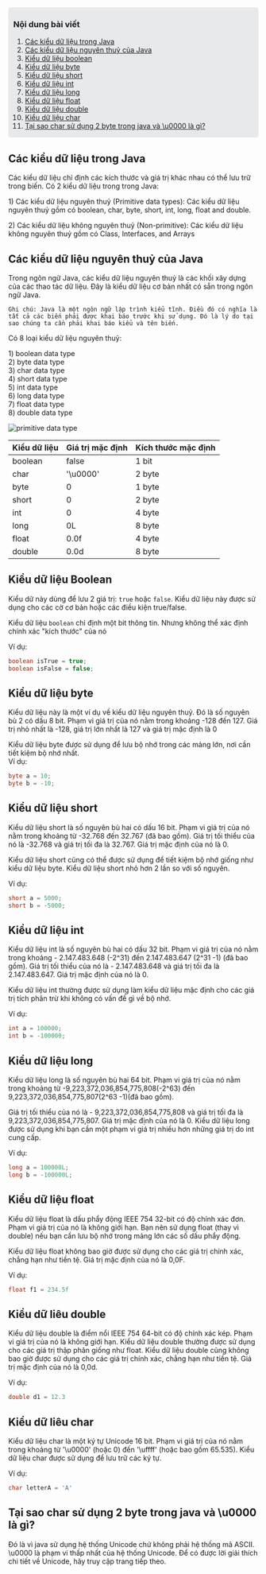 <div style="background-color: #e7e9eb; padding: 1px 10px; border-radius: 5px; margin-bottom: 20px">

### Nội dung bài viết

1. [Các kiểu dữ liệu trong Java](#cac-kieu-du-lieu-trong-java)
2. [Các kiểu dữ liệu nguyên thuỷ của Java](#cac-kieu-du-lieu-nguyen-thuy-cua-java)
3. [Kiểu dữ liệu boolean](#kieu-du-lieu-boolean)
4. [Kiểu dữ liệu byte](#kieu-du-lieu-byte)
5. [Kiểu dữ liệu short](#kieu-du-lieu-short)
6. [Kiểu dữ liệu int](#kieu-du-lieu-int)
7. [Kiểu dữ liệu long](#kieu-du-lieu-long)
8. [Kiểu dữ liệu float](#kieu-du-lieu-float)
9. [Kiểu dữ liệu double](#kieu-du-lieu-double)
10. [Kiểu dữ liệu char](#kieu-du-lieu-char)
11. [Tại sao char sử dụng 2 byte trong java và \u0000 là gì?](#tai-sao-char-su-dung-2-byte-trong-java)

</div>

<div class="section" id="cac-kieu-du-lieu-trong-java"><div>

## Các kiểu dữ liệu trong Java

Các kiểu dữ liệu chỉ định các kích thước và giá trị khác nhau có thể lưu trữ trong biến. Có 2 kiểu dữ liệu trong trong Java:

1\) Các kiểu dữ liệu nguyên thuỷ (Primitive data types): Các kiểu dữ liệu nguyên thuỷ gồm có boolean, char, byte, short, int, long, float and double.

2\) Các kiểu dữ liệu không nguyên thuỷ (Non-primitive): Các kiểu dữ liệu không nguyên thuỷ gồm có Class, Interfaces, and Arrays

<div class="section" id="cac-kieu-du-lieu-nguyen-thuy-cua-java"><div>

## Các kiểu dữ liệu nguyên thuỷ của Java

Trong ngôn ngữ Java, các kiểu dữ liệu nguyên thuỷ là các khối xây dựng của các thao tác dữ liệu. Đây là kiểu dữ liệu cơ bản nhất có sẵn trong ngôn ngữ Java.

```
Ghi chú: Java là một ngôn ngữ lập trình kiểu tĩnh. Điều đó có nghĩa là tất cả các biến phải được khai báo trước khi sử dụng. Đó là lý do tại sao chúng ta cần phải khai báo kiểu và tên biến.
```

Có 8 loại kiểu dữ liệu nguyên thuỷ:

1\) boolean data type  
 2\) byte data type  
 3\) char data type  
 4\) short data type  
 5\) int data type  
 6\) long data type  
 7\) float data type  
 8\) double data type

![primitive data type](https://www.janbasktraining.com/community/uploads/de0c73eef3741d11ea8de8fbed23dc87.png)

| Kiểu dữ liệu | Giá trị mặc định | Kích thước mặc định |
| ------------ | ---------------- | ------------------- |
| boolean      | false            | 1 bit               |
| char         | '\u0000'         | 2 byte              |
| byte         | 0                | 1 byte              |
| short        | 0                | 2 byte              |
| int          | 0                | 4 byte              |
| long         | 0L               | 8 byte              |
| float        | 0.0f             | 4 byte              |
| double       | 0.0d             | 8 byte              |

<div class="section" id="kieu-du-lieu-boolean"><div>

## Kiểu dữ liệu Boolean

Kiểu dữ này dùng để lưu 2 giá trị: `true` hoặc `false`. Kiểu dữ liệu này được sử dụng cho các cờ cơ bản hoặc các điều kiện true/false.

Kiểu dữ liệu `boolean` chỉ định một bit thông tin. Nhưng không thể xác định chính xác "kích thước" của nó

Ví dụ:

```java
boolean isTrue = true;
boolean isFalse = false;
```

<div class="section" id="kieu-du-lieu-byte"><div>

## Kiểu dữ liệu byte

Kiểu dữ liệu này là một ví dụ về kiểu dữ liệu nguyên thuỷ. Đó là số nguyên bù 2 có dấu 8 bit. Phạm vi giá trị của nó nằm trong khoảng -128 đến 127. Giá trị nhỏ nhất là -128, giá trị lớn nhất là 127 và giá trị mặc định là 0

Kiểu dữ liệu byte được sử dụng để lưu bộ nhớ trong các mảng lớn, nơi cần tiết kiệm bộ nhớ nhất.  
Ví dụ:

```java
byte a = 10;
byte b = -10;
```

<div class="section" id="kieu-du-lieu-short"><div>

## Kiểu dữ liệu short

Kiểu dữ liệu short là số nguyên bù hai có dấu 16 bit. Phạm vi giá trị của nó nằm trong khoảng từ -32.768 đến 32.767 (đã bao gồm). Giá trị tối thiểu của nó là -32.768 và giá trị tối đa là 32.767. Giá trị mặc định của nó là 0.

Kiểu dữ liệu short cũng có thể được sử dụng để tiết kiệm bộ nhớ giống như kiểu dữ liệu byte. Kiểu dữ liệu short nhỏ hơn 2 lần so với số nguyên.

Ví dụ:

```java
short a = 5000;
short b = -5000;
```

<div class="section" id="kieu-du-lieu-int"><div>

## Kiểu dữ liệu int

Kiểu dữ liệu int là số nguyên bù hai có dấu 32 bit. Phạm vi giá trị của nó nằm trong khoảng - 2.147.483.648 (-2^31) đến 2.147.483.647 (2^31 -1) (đã bao gồm). Giá trị tối thiểu của nó là - 2.147.483.648 và giá trị tối đa là 2.147.483.647. Giá trị mặc định của nó là 0.

Kiểu dữ liệu int thường được sử dụng làm kiểu dữ liệu mặc định cho các giá trị tích phân trừ khi không có vấn đề gì về bộ nhớ.

Ví dụ:

```java
int a = 100000;
int b = -100000;
```

<div class="section" id="kieu-du-lieu-long"><div>

## Kiểu dữ liệu long

Kiểu dữ liệu long là số nguyên bù hai 64 bit. Phạm vi giá trị của nó nằm trong khoảng từ -9,223,372,036,854,775,808(-2^63) đến 9,223,372,036,854,775,807(2^63 -1)(đã bao gồm).

Giá trị tối thiểu của nó là - 9,223,372,036,854,775,808 và giá trị tối đa là 9,223,372,036,854,775,807. Giá trị mặc định của nó là 0. Kiểu dữ liệu long được sử dụng khi bạn cần một phạm vi giá trị nhiều hơn những giá trị do int cung cấp.

Ví dụ:

```java
long a = 100000L;
long b = -100000L;
```

<div class="section" id="kieu-du-lieu-float"><div>

## Kiểu dữ liệu float

Kiểu dữ liệu float là dấu phẩy động IEEE 754 32-bit có độ chính xác đơn. Phạm vi giá trị của nó là không giới hạn. Bạn nên sử dụng float (thay vì double) nếu bạn cần lưu bộ nhớ trong mảng lớn các số dấu phẩy động.

Kiểu dữ liệu float không bao giờ được sử dụng cho các giá trị chính xác, chẳng hạn như tiền tệ. Giá trị mặc định của nó là 0,0F.

Ví dụ:

```java
float f1 = 234.5f
```

<div class="section" id="kieu-du-lieu-double"><div>

## Kiểu dữ liêu double

Kiểu dữ liệu double là điểm nổi IEEE 754 64-bit có độ chính xác kép. Phạm vi giá trị của nó là không giới hạn. Kiểu dữ liệu double thường được sử dụng cho các giá trị thập phân giống như float. Kiểu dữ liệu double cũng không bao giờ được sử dụng cho các giá trị chính xác, chẳng hạn như tiền tệ. Giá trị mặc định của nó là 0,0d.

Ví dụ:

```java
double d1 = 12.3
```

<div class="section" id="kieu-du-lieu-char"><div>

## Kiểu dữ liêu char

Kiểu dữ liệu char là một ký tự Unicode 16 bit. Phạm vi giá trị của nó nằm trong khoảng từ '\u0000' (hoặc 0) đến '\uffff' (hoặc bao gồm 65.535). Kiểu dữ liệu char được sử dụng để lưu trữ các ký tự.

Ví dụ:

```java
char letterA = 'A'
```

<div class="section" id="tai-sao-char-su-dung-2-byte-trong-java"><div>

## Tại sao char sử dụng 2 byte trong java và \u0000 là gì?

Đó là vì java sử dụng hệ thống Unicode chứ không phải hệ thống mã ASCII. \u0000 là phạm vi thấp nhất của hệ thống Unicode. Để có được lời giải thích chi tiết về Unicode, hãy truy cập trang tiếp theo.
